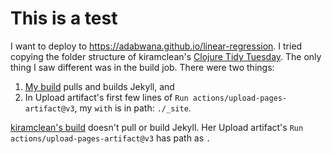 # This is a test
I want to deploy to https://adabwana.github.io/linear-regression. I tried copying the folder structure of kiramclean's [Clojure Tidy Tuesday](https://github.com/kiramclean/clojure-tidy-tuesdays). The only thing I saw different was in the build job. There were two things:

1) [My build](https://github.com/adabwana/linear-regression/actions/runs/7535518196/job/20511615004) pulls and builds Jekyll, and
2) In Upload artifact's first few lines of `Run actions/upload-pages-artifact@v3`, my `with` is in path: `./_site`.

[kiramclean's build](https://github.com/kiramclean/clojure-tidy-tuesdays/actions/runs/7507950544/job/20442529897) doesn't pull or build Jekyll. Her Upload artifact's `Run actions/upload-pages-artifact@v3` has path as `.`